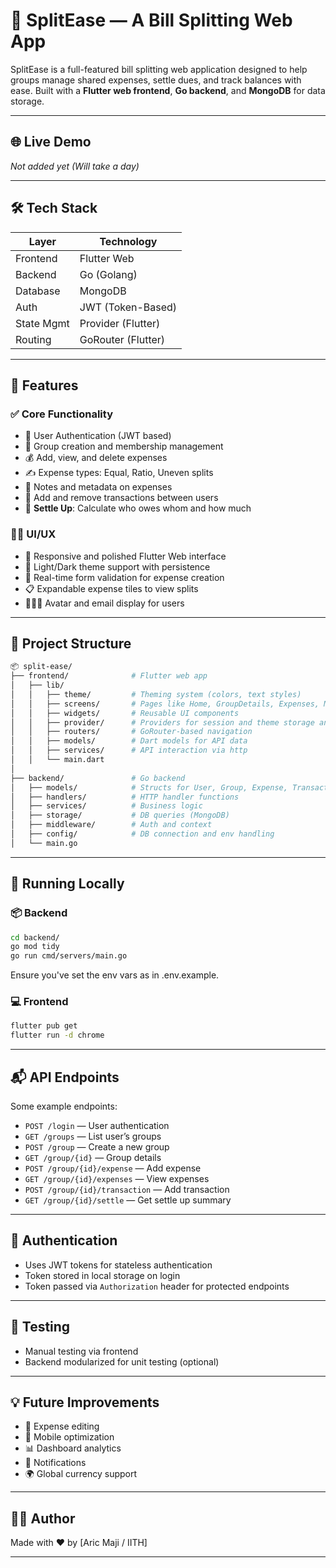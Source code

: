 # 💸 SplitEase — A Bill Splitting Web App

SplitEase is a full-featured bill splitting web application designed to help groups manage shared expenses, settle dues, and track balances with ease. Built with a **Flutter web frontend**, **Go backend**, and **MongoDB** for data storage.

---

## 🌐 Live Demo
*Not added yet (Will take a day)*

---

## 🛠️ Tech Stack

| Layer       | Technology         |
|-------------|--------------------|
| Frontend    | Flutter Web        |
| Backend     | Go (Golang)        |
| Database    | MongoDB            |
| Auth        | JWT (Token-Based)  |
| State Mgmt  | Provider (Flutter) |
| Routing     | GoRouter (Flutter) |

---

## 🚀 Features

### ✅ Core Functionality
- 🔐 User Authentication (JWT based)
- 👥 Group creation and membership management
- 💰 Add, view, and delete expenses
- ✍️ Expense types: Equal, Ratio, Uneven splits
- 🧾 Notes and metadata on expenses
- 💸 Add and remove transactions between users
- 🧮 **Settle Up**: Calculate who owes whom and how much

### 🧑‍🎨 UI/UX
- 📱 Responsive and polished Flutter Web interface
- 🌙 Light/Dark theme support with persistence
- 🔄 Real-time form validation for expense creation
- 📋 Expandable expense tiles to view splits
- 🧑‍🤝‍🧑 Avatar and email display for users

---

## 📁 Project Structure

```bash
📦 split-ease/
├── frontend/              # Flutter web app
│   ├── lib/
│   │   ├── theme/         # Theming system (colors, text styles)
│   │   ├── screens/       # Pages like Home, GroupDetails, Expenses, Members
│   │   ├── widgets/       # Reusable UI components
│   │   ├── provider/      # Providers for session and theme storage and usage
│   │   ├── routers/       # GoRouter-based navigation
│   │   ├── models/        # Dart models for API data
│   │   ├── services/      # API interaction via http
│   │   └── main.dart
│
├── backend/               # Go backend
│   ├── models/            # Structs for User, Group, Expense, Transaction
│   ├── handlers/          # HTTP handler functions
│   ├── services/          # Business logic
│   ├── storage/           # DB queries (MongoDB)
│   ├── middleware/        # Auth and context
│   ├── config/            # DB connection and env handling
│   └── main.go
```

---

## 🔧 Running Locally

### 📦 Backend

```bash
cd backend/
go mod tidy
go run cmd/servers/main.go
```

Ensure you've set the env vars as in .env.example.

### 💻 Frontend

```bash
flutter pub get
flutter run -d chrome
```

---

## 📬 API Endpoints

Some example endpoints:

- `POST /login` — User authentication
- `GET /groups` — List user’s groups
- `POST /group` — Create a new group
- `GET /group/{id}` — Group details
- `POST /group/{id}/expense` — Add expense
- `GET /group/{id}/expenses` — View expenses
- `POST /group/{id}/transaction` — Add transaction
- `GET /group/{id}/settle` — Get settle up summary

---

## 🔐 Authentication

- Uses JWT tokens for stateless authentication
- Token stored in local storage on login
- Token passed via `Authorization` header for protected endpoints

---

## 🧪 Testing

- Manual testing via frontend
- Backend modularized for unit testing (optional)

---

## 💡 Future Improvements

- 🧾 Expense editing
- 📱 Mobile optimization
- 📊 Dashboard analytics
- 🔔 Notifications
- 🌍 Global currency support

---

## 👨‍💻 Author

Made with ❤️ by [Aric Maji / IITH]

---